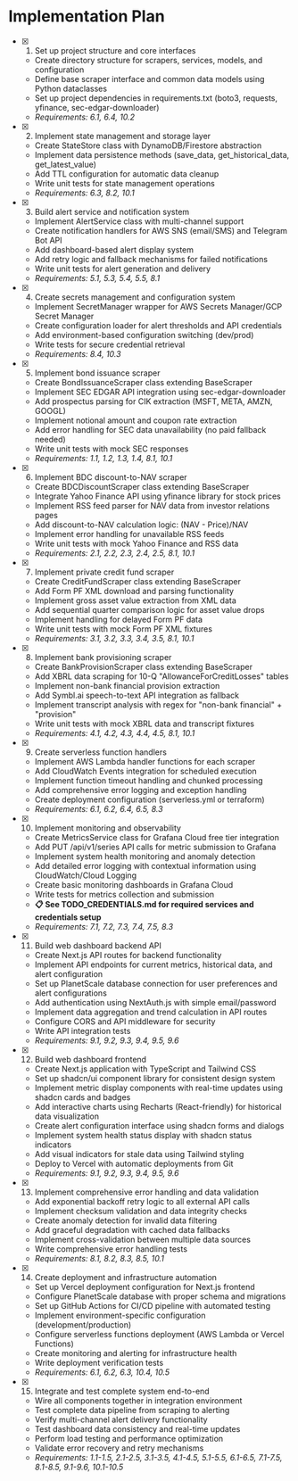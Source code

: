 # Implementation Plan

- [x] 1. Set up project structure and core interfaces
  - Create directory structure for scrapers, services, models, and configuration
  - Define base scraper interface and common data models using Python dataclasses
  - Set up project dependencies in requirements.txt (boto3, requests, yfinance, sec-edgar-downloader)
  - _Requirements: 6.1, 6.4, 10.2_

- [x] 2. Implement state management and storage layer
  - Create StateStore class with DynamoDB/Firestore abstraction
  - Implement data persistence methods (save_data, get_historical_data, get_latest_value)
  - Add TTL configuration for automatic data cleanup
  - Write unit tests for state management operations
  - _Requirements: 6.3, 8.2, 10.1_

- [x] 3. Build alert service and notification system
  - Implement AlertService class with multi-channel support
  - Create notification handlers for AWS SNS (email/SMS) and Telegram Bot API
  - Add dashboard-based alert display system
  - Add retry logic and fallback mechanisms for failed notifications
  - Write unit tests for alert generation and delivery
  - _Requirements: 5.1, 5.3, 5.4, 5.5, 8.1_

- [x] 4. Create secrets management and configuration system
  - Implement SecretManager wrapper for AWS Secrets Manager/GCP Secret Manager
  - Create configuration loader for alert thresholds and API credentials
  - Add environment-based configuration switching (dev/prod)
  - Write tests for secure credential retrieval
  - _Requirements: 8.4, 10.3_

- [x] 5. Implement bond issuance scraper
  - Create BondIssuanceScraper class extending BaseScraper
  - Implement SEC EDGAR API integration using sec-edgar-downloader
  - Add prospectus parsing for CIK extraction (MSFT, META, AMZN, GOOGL)
  - Implement notional amount and coupon rate extraction
  - Add error handling for SEC data unavailability (no paid fallback needed)
  - Write unit tests with mock SEC responses
  - _Requirements: 1.1, 1.2, 1.3, 1.4, 8.1, 10.1_

- [x] 6. Implement BDC discount-to-NAV scraper
  - Create BDCDiscountScraper class extending BaseScraper
  - Integrate Yahoo Finance API using yfinance library for stock prices
  - Implement RSS feed parser for NAV data from investor relations pages
  - Add discount-to-NAV calculation logic: (NAV - Price)/NAV
  - Implement error handling for unavailable RSS feeds
  - Write unit tests with mock Yahoo Finance and RSS data
  - _Requirements: 2.1, 2.2, 2.3, 2.4, 2.5, 8.1, 10.1_

- [x] 7. Implement private credit fund scraper
  - Create CreditFundScraper class extending BaseScraper
  - Add Form PF XML download and parsing functionality
  - Implement gross asset value extraction from XML data
  - Add sequential quarter comparison logic for asset value drops
  - Implement handling for delayed Form PF data
  - Write unit tests with mock Form PF XML fixtures
  - _Requirements: 3.1, 3.2, 3.3, 3.4, 3.5, 8.1, 10.1_

- [x] 8. Implement bank provisioning scraper
  - Create BankProvisionScraper class extending BaseScraper
  - Add XBRL data scraping for 10-Q "AllowanceForCreditLosses" tables
  - Implement non-bank financial provision extraction
  - Add Symbl.ai speech-to-text API integration as fallback
  - Implement transcript analysis with regex for "non-bank financial" + "provision"
  - Write unit tests with mock XBRL data and transcript fixtures
  - _Requirements: 4.1, 4.2, 4.3, 4.4, 4.5, 8.1, 10.1_

- [x] 9. Create serverless function handlers
  - Implement AWS Lambda handler functions for each scraper
  - Add CloudWatch Events integration for scheduled execution
  - Implement function timeout handling and chunked processing
  - Add comprehensive error logging and exception handling
  - Create deployment configuration (serverless.yml or terraform)
  - _Requirements: 6.1, 6.2, 6.4, 6.5, 8.3_

- [x] 10. Implement monitoring and observability
  - Create MetricsService class for Grafana Cloud free tier integration
  - Add PUT /api/v1/series API calls for metric submission to Grafana
  - Implement system health monitoring and anomaly detection
  - Add detailed error logging with contextual information using CloudWatch/Cloud Logging
  - Create basic monitoring dashboards in Grafana Cloud
  - Write tests for metrics collection and submission
  - **📋 See TODO_CREDENTIALS.md for required services and credentials setup**
  - _Requirements: 7.1, 7.2, 7.3, 7.4, 7.5, 8.3_

- [x] 11. Build web dashboard backend API
  - Create Next.js API routes for backend functionality
  - Implement API endpoints for current metrics, historical data, and alert configuration
  - Set up PlanetScale database connection for user preferences and alert configurations
  - Add authentication using NextAuth.js with simple email/password
  - Implement data aggregation and trend calculation in API routes
  - Configure CORS and API middleware for security
  - Write API integration tests
  - _Requirements: 9.1, 9.2, 9.3, 9.4, 9.5, 9.6_

- [x] 12. Build web dashboard frontend
  - Create Next.js application with TypeScript and Tailwind CSS
  - Set up shadcn/ui component library for consistent design system
  - Implement metric display components with real-time updates using shadcn cards and badges
  - Add interactive charts using Recharts (React-friendly) for historical data visualization
  - Create alert configuration interface using shadcn forms and dialogs
  - Implement system health status display with shadcn status indicators
  - Add visual indicators for stale data using Tailwind styling
  - Deploy to Vercel with automatic deployments from Git
  - _Requirements: 9.1, 9.2, 9.3, 9.4, 9.5, 9.6_

- [x] 13. Implement comprehensive error handling and data validation
  - Add exponential backoff retry logic to all external API calls
  - Implement checksum validation and data integrity checks
  - Create anomaly detection for invalid data filtering
  - Add graceful degradation with cached data fallbacks
  - Implement cross-validation between multiple data sources
  - Write comprehensive error handling tests
  - _Requirements: 8.1, 8.2, 8.3, 8.5, 10.1_

- [x] 14. Create deployment and infrastructure automation
  - Set up Vercel deployment configuration for Next.js frontend
  - Configure PlanetScale database with proper schema and migrations
  - Set up GitHub Actions for CI/CD pipeline with automated testing
  - Implement environment-specific configuration (development/production)
  - Configure serverless functions deployment (AWS Lambda or Vercel Functions)
  - Create monitoring and alerting for infrastructure health
  - Write deployment verification tests
  - _Requirements: 6.1, 6.2, 6.3, 10.4, 10.5_

- [x] 15. Integrate and test complete system end-to-end
  - Wire all components together in integration environment
  - Test complete data pipeline from scraping to alerting
  - Verify multi-channel alert delivery functionality
  - Test dashboard data consistency and real-time updates
  - Perform load testing and performance optimization
  - Validate error recovery and retry mechanisms
  - _Requirements: 1.1-1.5, 2.1-2.5, 3.1-3.5, 4.1-4.5, 5.1-5.5, 6.1-6.5, 7.1-7.5, 8.1-8.5, 9.1-9.6, 10.1-10.5_
